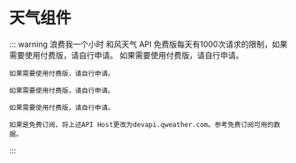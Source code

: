 # 天气组件
::: warning 浪费我一个小时 
    和风天气 API 免费版每天有1000次请求的限制，如果需要使用付费版，请自行申请。
    如果需要使用付费版，请自行申请。
    
    如果需要使用付费版，请自行申请。
    
    如果需要使用付费版，请自行申请。
    
    如果需要使用付费版，请自行申请。

    如果是免费订阅，将上述API Host更改为devapi.qweather.com。参考免费订阅可用的数据。
:::
<script setup>
    import axios from 'axios'
    import weather from '../../pages/Components/message/weather.vue'
    import {ref,onMounted } from "vue"
import {dayjs} from "element-plus"
    const temp = ref(null) // now temp
    const time  = ref(null) // now time
    const icon = ref(null) //icon
    
    const getnowWeather = async () => {
        try {
            let res = await axios.get('https://devapi.qweather.com/v7/weather/now?location=101010100&key=f842bed3886f405e8d9142755248e804')
            console.log(res);
            temp.value = res.data.now.temp
            time.value = dayjs().format('YYYY-MM-DD')
            icon.value = res.data.now.icon

        } catch (error) {
            console.warn(error)
        }
    }
    // getnowWeather()
    

//         if (navigator.geolocation) {
//   navigator.geolocation.getCurrentPosition((position)=> {
//     console.log(position);
//     console.log(position.coords.latitude);
//     console.log(position.coords.longitude);
//     // axios.get(`https://api.map.baidu.com/reverse_geocoding/v3/?ak=8IBN1OxuUNKPpO3UHAcTxsyiqGutrecI&output=json&coordtype=wgs84ll&location=${latitude},${longitude}&callback=showPub`).then(res=>{
//     //     console.log(res);
//     // })
      
//   }, function(error) {
//     console.log(error.message);
//   });
// } else {
//   console.log("浏览器不支持地理定位功能");
// }


// mdn

onMounted(() => {
    
var options = {
  enableHighAccuracy: true,
  timeout: 5000,
  maximumAge: 0,
};

function success(pos) {
  var crd = pos.coords;

  console.log("Your current position is:");
  console.log("Latitude : " + crd.latitude);
  console.log("Longitude: " + crd.longitude);
  console.log("More or less " + crd.accuracy + " meters.");
}

function error(err) {
  console.warn("ERROR(" + err.code + "): " + err.message);
}

navigator.geolocation.getCurrentPosition(success, error, options);
getnowWeather()
})

</script>

<br/>

<weather :temp="temp" :time="time" :icon="icon"/>

<br />
